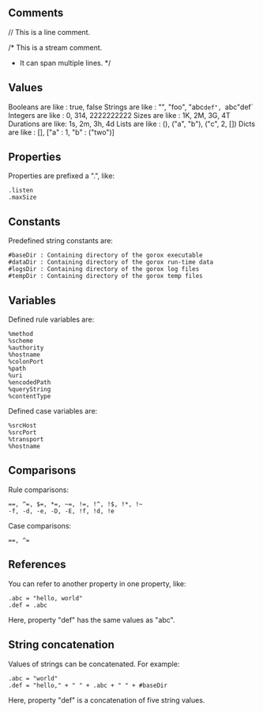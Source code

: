 Comments
--------

  // This is a line comment.

  /* This is a stream comment.
   * It can span multiple lines.
   */

Values
------

  Booleans are like : true, false
  Strings are like  : "", "foo", "abc`def", `abc"def`
  Integers are like : 0, 314, 2222222222
  Sizes are like    : 1K, 2M, 3G, 4T
  Durations are like: 1s, 2m, 3h, 4d
  Lists are like    : (), ("a", "b"), ("c", 2, [])
  Dicts are like    : [], ["a" : 1, "b" : ("two")]

Properties
----------

  Properties are prefixed a ".", like:

    .listen
    .maxSize

Constants
---------

  Predefined string constants are:

    #baseDir : Containing directory of the gorox executable
    #dataDir : Containing directory of the gorox run-time data
    #logsDir : Containing directory of the gorox log files
    #tempDir : Containing directory of the gorox temp files

Variables
---------

  Defined rule variables are:

    %method
    %scheme
    %authority
    %hostname
    %colonPort
    %path
    %uri
    %encodedPath
    %queryString
    %contentType

  Defined case variables are:

    %srcHost
    %srcPort
    %transport
    %hostname

Comparisons
-----------

  Rule comparisons:

    ==, ^=, $=, *=, ~=, !=, !^, !$, !*, !~
    -f, -d, -e, -D, -E, !f, !d, !e

  Case comparisons:

    ==, ^=

References
----------

  You can refer to another property in one property, like:

    .abc = "hello, world"
    .def = .abc

  Here, property "def" has the same values as "abc".

String concatenation
--------------------

  Values of strings can be concatenated. For example:

    .abc = "world"
    .def = "hello," + " " + .abc + " " + #baseDir

  Here, property "def" is a concatenation of five string values.
